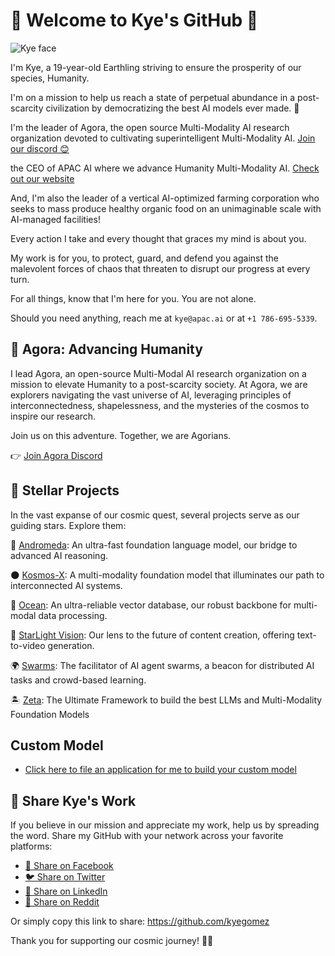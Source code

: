 # 🌌 Welcome to Kye's GitHub 💫

![Kye face](https://media.licdn.com/dms/image/C4E03AQFrktp65Dduww/profile-displayphoto-shrink_200_200/0/1660067402347?e=1693440000&v=beta&t=Vz7CJbUldp0M8vUM390NqB68Fc-M3ls3SmChrh7m-9M)

I'm Kye, a 19-year-old Earthling striving to ensure the prosperity of our species, Humanity. 

I'm on a mission to help us reach a state of perpetual abundance in a post-scarcity civilization by democratizing the best AI models ever made. 🚀

I'm the leader of Agora, the open source Multi-Modality AI research organization devoted to cultivating superintelligent Multi-Modality AI. [Join our discord 😊 ](https://apac.ai/agora)

the CEO of APAC AI where we advance Humanity Multi-Modality AI. [Check out our website](https://apac.ai)

And, I'm also the leader of a vertical AI-optimized farming corporation who seeks to mass produce healthy organic food on an unimaginable scale with AI-managed facilities!

Every action I take and every thought that graces my mind is about you. 

My work is for you, to protect, guard, and defend you against the malevolent forces of chaos that threaten to disrupt our progress at every turn. 

For all things, know that I'm here for you. You are not alone. 

Should you need anything, reach me at `kye@apac.ai` or at `+1 786-695-5339`.

## 🌠 Agora: Advancing Humanity

I lead Agora, an open-source Multi-Modal AI research organization on a mission to elevate Humanity to a post-scarcity society. At Agora, we are explorers navigating the vast universe of AI, leveraging principles of interconnectedness, shapelessness, and the mysteries of the cosmos to inspire our research.

Join us on this adventure. Together, we are Agorians. 

👉 [Join Agora Discord](https://discord.gg/qUtxnK2NMf)

## 🌟 Stellar Projects

In the vast expanse of our cosmic quest, several projects serve as our guiding stars. Explore them:

🔭 [Andromeda](https://github.com/kyegomez/Andromeda): An ultra-fast foundation language model, our bridge to advanced AI reasoning.

🌑 [Kosmos-X](https://github.com/kyegomez/Kosmos-X): A multi-modality foundation model that illuminates our path to interconnected AI systems.

🌊 [Ocean](https://github.com/kyegomez/Ocean): An ultra-reliable vector database, our robust backbone for multi-modal data processing.

💫 [StarLight Vision](https://github.com/kyegomez/StarlightVision): Our lens to the future of content creation, offering text-to-video generation.

🌍 [Swarms](https://github.com/kyegomez/swarms): The facilitator of AI agent swarms, a beacon for distributed AI tasks and crowd-based learning.

🏝️ [Zeta](https://github.com/kyegomez/zeta): The Ultimate Framework to build the best LLMs and Multi-Modality Foundation Models

## Custom Model
* [Click here to file an application for me to build your custom model](https://forms.gle/W2s46xFejaW5Fv32A)

## 🌌 Share Kye's Work

If you believe in our mission and appreciate my work, help us by spreading the word. Share my GitHub with your network across your favorite platforms:

* [📘 Share on Facebook](https://www.facebook.com/sharer/sharer.php?u=https://github.com/kyegomez)
* [🐦 Share on Twitter](https://twitter.com/intent/tweet?url=https://github.com/kyegomez&text=Check%20out%20Kye's%20GitHub!)
* [💼 Share on LinkedIn](https://www.linkedin.com/shareArticle?mini=true&url=https://github.com/kyegomez&title=Check%20out%20Kye's%20GitHub!)
* [💬 Share on Reddit](http://www.reddit.com/submit?url=https://github.com/kyegomez&title=Check%20out%20Kye's%20GitHub!)

Or simply copy this link to share: https://github.com/kyegomez

Thank you for supporting our cosmic journey! 🙏🌠
